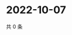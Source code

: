# 2022-10-07

共 0 条

<!-- BEGIN WEIBO -->
<!-- 最后更新时间 Fri Oct 07 2022 02:10:44 GMT+0800 (China Standard Time) -->

<!-- END WEIBO -->
